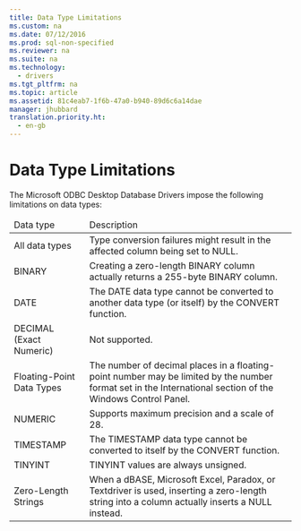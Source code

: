 ```yaml
---
title: Data Type Limitations
ms.custom: na
ms.date: 07/12/2016
ms.prod: sql-non-specified
ms.reviewer: na
ms.suite: na
ms.technology: 
  - drivers
ms.tgt_pltfrm: na
ms.topic: article
ms.assetid: 81c4eab7-1f6b-47a0-b940-89d6c6a14dae
manager: jhubbard
translation.priority.ht: 
  - en-gb
---
```

# Data Type Limitations
<?xml version="1.0" encoding="utf-8"?>
<developerConceptualDocument xmlns="http://ddue.schemas.microsoft.com/authoring/2003/5" xmlns:xlink="http://www.w3.org/1999/xlink" xmlns:xsi="http://www.w3.org/2001/XMLSchema-instance" xsi:schemaLocation="http://ddue.schemas.microsoft.com/authoring/2003/5 http://dduestorage.blob.core.windows.net/ddueschema/developer.xsd">
  <introduction>
    <para>The Microsoft ODBC Desktop Database Drivers impose the following limitations on data types:</para>
    <table xmlns:caps="http://schemas.microsoft.com/build/caps/2013/11">
      <thead>
        <tr>
          <TD>
            <para>Data type</para>
          </TD>
          <TD>
            <para>Description</para>
          </TD>
        </tr>
      </thead>
      <tbody>
        <tr>
          <TD>
            <para>All data types</para>
          </TD>
          <TD>
            <para>Type conversion failures might result in the affected column being set to NULL.</para>
          </TD>
        </tr>
        <tr>
          <TD>
            <para>BINARY</para>
          </TD>
          <TD>
            <para>Creating a zero-length BINARY column actually returns a 255-byte BINARY column.</para>
          </TD>
        </tr>
        <tr>
          <TD>
            <para>DATE</para>
          </TD>
          <TD>
            <para>The DATE data type cannot be converted to another data type (or itself) by the CONVERT function.</para>
          </TD>
        </tr>
        <tr>
          <TD>
            <para>DECIMAL (Exact Numeric)</para>
          </TD>
          <TD>
            <para>Not supported.</para>
          </TD>
        </tr>
        <tr>
          <TD>
            <para>Floating-Point Data Types</para>
          </TD>
          <TD>
            <para>The number of decimal places in a floating-point number may be limited by the number format set in the International section of the Windows Control Panel. </para>
          </TD>
        </tr>
        <tr>
          <TD>
            <para>NUMERIC</para>
          </TD>
          <TD>
            <para>Supports maximum precision and a scale of 28.</para>
          </TD>
        </tr>
        <tr>
          <TD>
            <para>TIMESTAMP</para>
          </TD>
          <TD>
            <para>The TIMESTAMP data type cannot be converted to itself by the CONVERT function.</para>
          </TD>
        </tr>
        <tr>
          <TD>
            <para>TINYINT</para>
          </TD>
          <TD>
            <para>TINYINT values are always unsigned.</para>
          </TD>
        </tr>
        <tr>
          <TD>
            <para>Zero-Length Strings</para>
          </TD>
          <TD>
            <para>When a dBASE, Microsoft Excel, Paradox, or Textdriver is used, inserting a zero-length string into a column actually inserts a NULL instead.</para>
          </TD>
        </tr>
      </tbody>
    </table>
  </introduction>
  <relatedTopics />
</developerConceptualDocument>